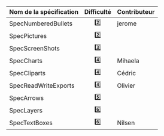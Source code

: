 | Nom de la spécification | Difficulté | Contributeur |
| ----------------------- | :--------: | ------------ |
| SpecNumberedBullets     | :two:      | jerome       |
| SpecPictures            | :two:      |              |
| SpecScreenShots         | :three:    |              |
| SpecCharts              | :four:     | Mihaela      |
| SpecCliparts            | :four:     | Cédric       |
| SpecReadWriteExports    | :four:     | Olivier      |
| SpecArrows              | :five:     |              |
| SpecLayers              | :six:      |              |
| SpecTextBoxes           | :six:      | Nilsen       | 

